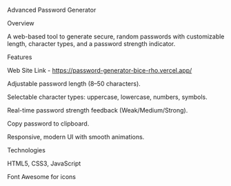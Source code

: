 Advanced Password Generator

Overview

A web-based tool to generate secure, random passwords with customizable length, character types, and a password strength indicator.

Features



Web Site Link - https://password-generator-bice-rho.vercel.app/



Adjustable password length (8–50 characters).



Selectable character types: uppercase, lowercase, numbers, symbols.



Real-time password strength feedback (Weak/Medium/Strong).



Copy password to clipboard.



Responsive, modern UI with smooth animations.

Technologies





HTML5, CSS3, JavaScript



Font Awesome for icons